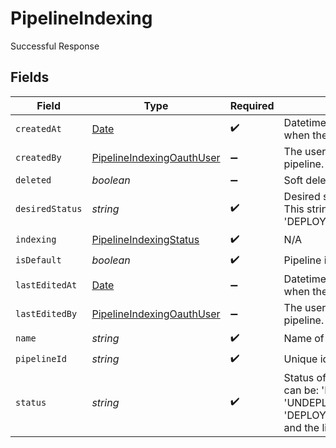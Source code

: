 # PipelineIndexing

Successful Response


## Fields

| Field                                                                                                      | Type                                                                                                       | Required                                                                                                   | Description                                                                                                |
| ---------------------------------------------------------------------------------------------------------- | ---------------------------------------------------------------------------------------------------------- | ---------------------------------------------------------------------------------------------------------- | ---------------------------------------------------------------------------------------------------------- |
| `createdAt`                                                                                                | [Date](https://developer.mozilla.org/en-US/docs/Web/JavaScript/Reference/Global_Objects/Date)              | :heavy_check_mark:                                                                                         | Datetime object, specifies when the pipeline was created                                                   |
| `createdBy`                                                                                                | [PipelineIndexingOauthUser](../../models/shared/pipelineindexingoauthuser.md)                              | :heavy_minus_sign:                                                                                         | The user who created the pipeline.                                                                         |
| `deleted`                                                                                                  | *boolean*                                                                                                  | :heavy_minus_sign:                                                                                         | Soft deletion of pipelines                                                                                 |
| `desiredStatus`                                                                                            | *string*                                                                                                   | :heavy_check_mark:                                                                                         | Desired status of a pipeline. This string is either 'DEPLOYED' or  'UNDEPLOYED'.                           |
| `indexing`                                                                                                 | [PipelineIndexingStatus](../../models/shared/pipelineindexingstatus.md)                                    | :heavy_check_mark:                                                                                         | N/A                                                                                                        |
| `isDefault`                                                                                                | *boolean*                                                                                                  | :heavy_check_mark:                                                                                         | Pipeline is set to default                                                                                 |
| `lastEditedAt`                                                                                             | [Date](https://developer.mozilla.org/en-US/docs/Web/JavaScript/Reference/Global_Objects/Date)              | :heavy_minus_sign:                                                                                         | Datetime object, specifies when the pipeline was edited                                                    |
| `lastEditedBy`                                                                                             | [PipelineIndexingOauthUser](../../models/shared/pipelineindexingoauthuser.md)                              | :heavy_minus_sign:                                                                                         | The user who last edited the pipeline.                                                                     |
| `name`                                                                                                     | *string*                                                                                                   | :heavy_check_mark:                                                                                         | Name of the pipeline                                                                                       |
| `pipelineId`                                                                                               | *string*                                                                                                   | :heavy_check_mark:                                                                                         | Unique identifier of a pipeline                                                                            |
| `status`                                                                                                   | *string*                                                                                                   | :heavy_check_mark:                                                                                         | Status of a pipeline. This string can be: 'DEPLOYED', 'UNDEPLOYED', 'DEPLOYMENT_IN_PROGRESS', and the like |